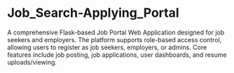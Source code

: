 # Job_Search-Applying_Portal
A comprehensive Flask-based Job Portal Web Application designed for job seekers and employers. The platform supports role-based access control, allowing users to register as job seekers, employers, or admins. Core features include job posting, job applications, user dashboards, and resume uploads/viewing.
